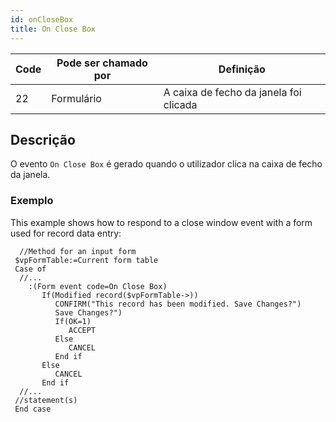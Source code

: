 ```yaml
---
id: onCloseBox
title: On Close Box
---
```


| Code | Pode ser chamado por | Definição                              |
| ---- | -------------------- | -------------------------------------- |
| 22   | Formulário           | A caixa de fecho da janela foi clicada |


## Descrição

O evento `On Close Box` é gerado quando o utilizador clica na caixa de fecho da janela.

### Exemplo

This example shows how to respond to a close window event with a form used for record data entry:

```4d
  //Method for an input form
 $vpFormTable:=Current form table
 Case of
  //...
    :(Form event code=On Close Box)
       If(Modified record($vpFormTable->))
          CONFIRM("This record has been modified. Save Changes?")
          Save Changes?")
          If(OK=1)
             ACCEPT
          Else
             CANCEL
          End if
       Else
          CANCEL
       End if
  //...
 //statement(s)
 End case
```